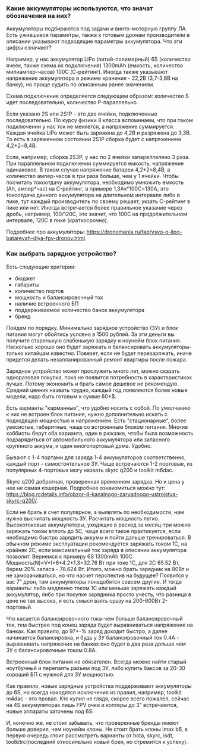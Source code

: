 ### Какие аккумуляторы используются, что значат обозначения на них?

Аккумуляторы подбираются под задачи и винто-моторную группу ЛА. Есть ужившиеся параметры, также к готовым дронам производители в описании указывают подходящие параметры аккумулятора. Что эти цифры означают?

Например, у нас аккумулятор LiPo (литий-полимерный) 6S (количество ячеек, также схема их подключения) 1300mAh (емкость, количество милиампер-часов) 100C (С-рейтинг). Иногда также указывают напряжение аккумулятора в режиме хранения - 22,2В (3,7-3,8В на банку), но проще судить по описанным ранее значениям.

Схема подключения определяется следующим образом: количество S идет последовательно, количество P-параллельно. 

Если указано 2S или 2S1P - это две ячейки, подключенные последовательно. По курсу физики 8 класса вспоминаем, что при таком подключении у нас ток не меняется, а напряжение суммируется. Каждая ячейка LiPo может быть заряжена до 4,2В и разряжена до 3,3В. То есть в заряженном состоянии 2S1P сборка будет с напряжением 4,2\*2=8,4В. 

Если, например, сборка 2S3P, у нас по 2 ячейки запареллелено 3 раза. При параллельном подключении суммируется емкость, напряжение одинаковое. В таком случае напряжение батареи 4,2\*2=8,4В, а количество ампер-часов в три раза больше, чем у 1 ячейки.
Чтобы посчитать токоотдачу аккумулятора, необходимо умножить емкость (Ah, ампер\*час) на C-рейтинг, в примере 1,3Ач\*100С=130А, это токоотдача данного аккумулятора на длительном интервале либо в пике, тут каждый производитель по своему решает, укзать С-рейтинг в пике или нет. Иногда встречается более правильное указание через дробь, например, 100/120С, это значит, что 100С на продолжительном интервале, 120С в пике (краткосрочно).

Подробнее про аккумуляторы: https://dronomania.ru/faq/vsyo-o-lipo-batareyah-dlya-fpv-dronov.html.

### Как выбрать зарядное устройство?

Есть следующие критерии:

* бюджет 
* габариты
* количество портов
* мощность и балансировочный ток
* наличие встроенного БП
* поддерживаемое количество банок аккумулятора
* бренд

Пойдем по порядку. Минимально зарядное устройство (ЗУ) и блок питания могут обойтись условно в 1500 рублей. За эти деньги вы получите старенькую слабенькую зарядку и ноунейм блок питания. Насколько хорошо оно будет заряжать и балансировать аккумуляторы-только китайцам известно. Повезет, если не будет перезаряжать, иначе придется делать незапланированный ремонт квартиры после пожара.

Зарядное устройство может прослужить много лет, можно сказать одноразовая покупка, пока не появится потребность в характеристиках лучше. Потому экономить и брать самое дешевое не рекомендую. Средний ценник назвать трудно, каждый год появляются более новые модели, надо быть готовым к сумме 60+$.

Есть варианты "карманные", что удобно носить с собой. По умолчанию к них не встроен блок питания, нужно дополнительно искать с подходящей мощностью и напряжением. Есть "стационарные", более увесистые, габаритные, чаще со встроенным блоком питания. Многие хоббисты берут оба варианта, один в рюкзаке, чтобы была возможность подзарядиться от автомобильного аккумулятора или запасного круппного аккума, и один многопортовый дома. Удобно.

Бывают с 1-4 портами для заряда 1-4 аккумуляторов соответственно, каждый порт - самостоятельное ЗУ. Чаще встречаются 1-2 портовые, из популярных 4-портовых могу назвать skyrc q200 и toolkit m6dac.

Skyrc q200 добротная, проверенная временнем зарядка. Но и цена у нее не самая кошерная. Подробнее ознакомиться можно тут: https://blog.rcdetails.info/obzor-4-kanalnogo-zaryadnogo-ustrojstva-skyrc-q200/.

Если не брать в счет популярное, а выявлять по необходимости, нам нужно высчитать мощность ЗУ.
Расчитать мощность легко. Высокотоковые аккумуляторы, уходящие в расход за месяц-три можно заряжать током вплоть до 5С, чаще всего такое практикуется, если необходимо быстро зарядить аккумы и пойти дальше тренироваться. В обычном режиме эксплуатации рекомендуется заряжать током 1С, на крайняк 2С, если максимальный ток заряда в описании аккумулятора позволит. Вернемся к примеру 6S 1300mAh 100C. Мощность(N)=V\*I=6\*4.2\*1.3=32.76 Вт при токе 1С, для 2С 65.52 Вт, берем 20% запаса - 78.624 Вт. Итого, можно брать зарядник на 80Вт и не заморачиваться, но что насчет перспектив на будущее? Появится у вас 7" дрон, там аккумуляторы понадобятся совсем другие. И тогда варианты: либо медленно током 1С или меньше заряжать каждый аккумулятор, либо при покупке зарядника просто учесть, что разница в цене не так высока, и есть смысл взять сразу на 200-600Вт 2-портовый.

Что касается балансировочного тока-чем больше балансировочный ток, тем быстрее под конец заряда будет выравниваться напряжение на банках. Как правило, до 97+-% заряд доходит быстро, а далее начинается балансировка, и будь у ЗУ балансировочный ток 0.4А - выравнивать напряжение на банках оно будет в два раза дольше чем ЗУ с балансировочным током 0.8А.

Встроенный блок питания не обязателен. Всегда можно найти старый ноутбучный и перепаять разъем под ЗУ, либо купить баксов за 20-30 хороший БП с нужной для ЗУ мощностью.

Как правило, новые зарядные устройства поддерживают аккумуляторы до 6S, но всегда находятся исключения из правил, например, toolkit m4dac - это провал. Кто купил не глядя, скорее всего пожалел, сейчас на 4S аккумуляторах лишь FPV очки и коптеры до 3" встречаются, новые аппараты заточены под 6S.

И, конечно же, не стоит забывать, что проверенные бренды имеют больше доверия, чем ноунейм клоны. Не стоит брать клоны imax b6, в первую очередь стоит рассмотреть варианты от hota, skyrc, isdt, toolkitrc(последний относительно новый брен, но стремится к успеху).

